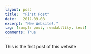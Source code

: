```yaml
---
layout: post
title:  "First Post"
date:   2019-09-08
excerpt: "New Website!."
tag: [sample post, readability, test]
comments: True
---
```


This is the first post of this website
